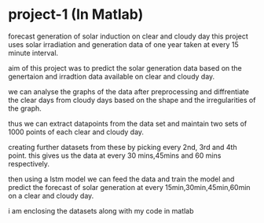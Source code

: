# project-1 (In Matlab)
forecast generation of solar induction on clear and cloudy day
this project uses solar irradiation and generation data of one year taken at every 15 minute interval.


aim of this project was to predict the solar generation data based on the genertaion and irradtion data available on clear and cloudy day. 

we can analyse the graphs of the data after preprocessing and diffrentiate the clear days from cloudy days based on the shape and the irregularities of the graph.

thus we can extract datapoints from the data set and maintain two sets of 1000 points of each clear and cloudy day.

creating further datasets from these by picking every 2nd, 3rd and 4th point. this gives us the data at every 30 mins,45mins and 60 mins respectively.
 
then using a lstm model we can feed the data and train the model and predict the  forecast of solar generation at every 15min,30min,45min,60min on a clear and cloudy day.

i am enclosing the datasets along with my code in matlab

